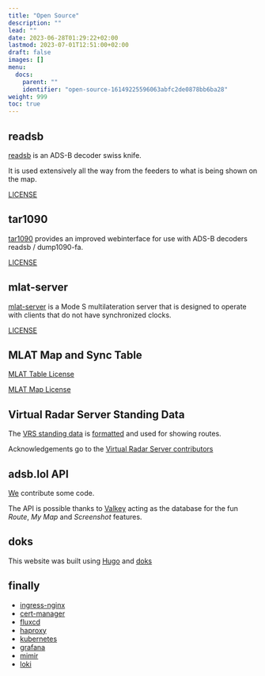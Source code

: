 ```yaml
---
title: "Open Source"
description: ""
lead: ""
date: 2023-06-28T01:29:22+02:00
lastmod: 2023-07-01T12:51:00+02:00
draft: false
images: []
menu:
  docs:
    parent: ""
    identifier: "open-source-16149225596063abfc2de0878bb6ba28"
weight: 999
toc: true
---
```


## readsb

[readsb](https://github.com/wiedehopf/readsb) is an ADS-B decoder swiss knife.

It is used extensively all the way from the feeders to what is being shown on the map.

[LICENSE](https://github.com/wiedehopf/readsb/blob/dev/LICENSE)

## tar1090

[tar1090](https://github.com/wiedehopf/tar1090) provides an improved webinterface for use with ADS-B decoders readsb / dump1090-fa.

[LICENSE](https://github.com/wiedehopf/tar1090/blob/master/LICENSE)

## mlat-server

[mlat-server](https://github.com/katlol/mlat-server/blob/master/COPYING) is a Mode S multilateration server that is designed to operate with clients that do not have synchronized clocks.

[LICENSE](https://github.com/katlol/mlat-server/blob/master/COPYING)


## MLAT Map and Sync Table

[MLAT Table License](https://github.com/adsblol/mlat-server-sync-map/commit/e534d04c7a2718f194fe3f64bd8993f0b8e4ff23)

[MLAT Map License](https://github.com/adsblol/mlat-server-sync-map/commit/e534d04c7a2718f194fe3f64bd8993f0b8e4ff23)

## Virtual Radar Server Standing Data

The [VRS standing data](https://github.com/vradarserver/standing-data/) is [formatted](https://github.com/adsblol/vrs-standing-data) and used for showing routes.

Acknowledgements go to the [Virtual Radar Server contributors](https://www.virtualradarserver.co.uk/Credits.aspx)

## adsb.lol API

[We](https://github.com/adsblol/api/graphs/contributors?from=2023-01-29&to=2037-07-01&type=d) contribute some code.

The API is possible thanks to [Valkey](https://Valkey.io/) acting as the database for the fun _Route_, _My Map_ and _Screenshot_ features.


## doks

This website was built using [Hugo](https://gohugo.io/) and [doks](https://github.com/h-enk/doks)


## finally

- [ingress-nginx](https://github.com/kubernetes/ingress-nginx)
- [cert-manager](https://github.com/cert-manager/cert-manager)
- [fluxcd](https://github.com/fluxcd/flux2)
- [haproxy](https://github.com/haproxy/haproxy)
- [kubernetes](https://github.com/kubernetes/kubernetes)
- [grafana](https://github.com/grafana/grafana)
- [mimir](https://github.com/grafana/mimir)
- [loki](https://github.com/grafana/loki)
